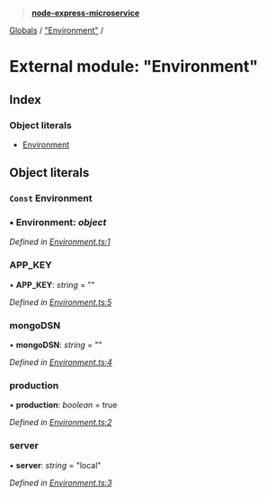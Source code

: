 > **[node-express-microservice](../README.md)**

[Globals](../globals.md) / ["Environment"](_environment_.md) /

# External module: "Environment"

## Index

### Object literals

* [Environment](_environment_.md#const-environment)

## Object literals

### `Const` Environment

### ▪ **Environment**: *object*

*Defined in [Environment.ts:1](https://github.com/lukebellamy053/express-microservice/blob/f7a5771/src/Environment.ts#L1)*

###  APP_KEY

• **APP_KEY**: *string* = ""

*Defined in [Environment.ts:5](https://github.com/lukebellamy053/express-microservice/blob/f7a5771/src/Environment.ts#L5)*

###  mongoDSN

• **mongoDSN**: *string* = ""

*Defined in [Environment.ts:4](https://github.com/lukebellamy053/express-microservice/blob/f7a5771/src/Environment.ts#L4)*

###  production

• **production**: *boolean* = true

*Defined in [Environment.ts:2](https://github.com/lukebellamy053/express-microservice/blob/f7a5771/src/Environment.ts#L2)*

###  server

• **server**: *string* = "local"

*Defined in [Environment.ts:3](https://github.com/lukebellamy053/express-microservice/blob/f7a5771/src/Environment.ts#L3)*
